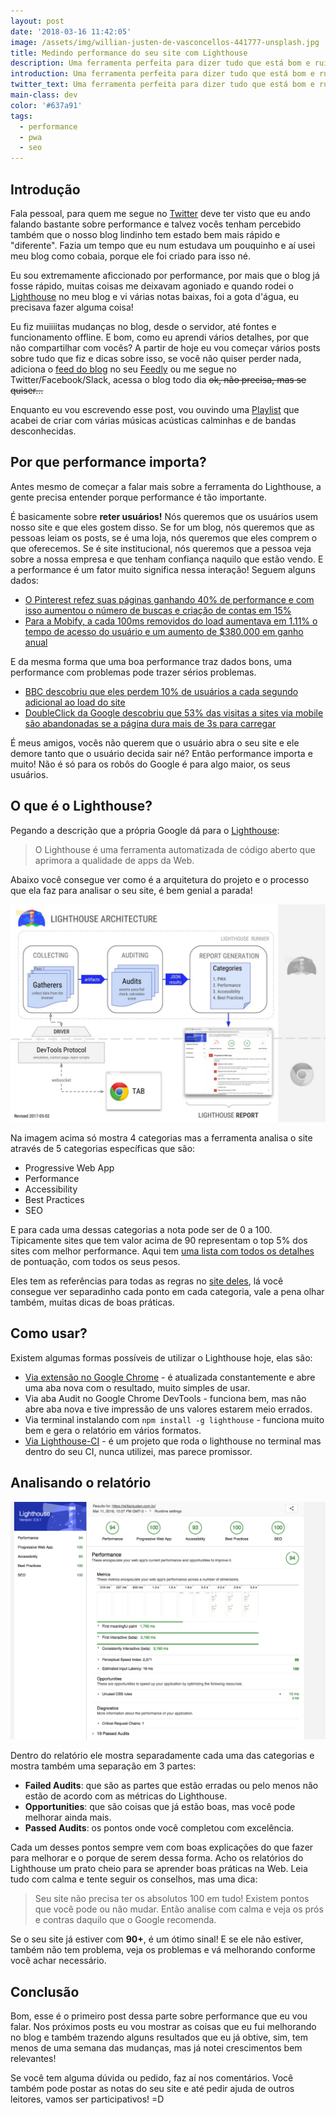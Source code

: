 ```yaml
---
layout: post
date: '2018-03-16 11:42:05'
image: /assets/img/willian-justen-de-vasconcellos-441777-unsplash.jpg
title: Medindo performance do seu site com Lighthouse
description: Uma ferramenta perfeita para dizer tudo que está bom e ruim no seu site.
introduction: Uma ferramenta perfeita para dizer tudo que está bom e ruim no seu site.
twitter_text: Uma ferramenta perfeita para dizer tudo que está bom e ruim no seu site.
main-class: dev
color: '#637a91'
tags:
  - performance
  - pwa
  - seo
---
```

## Introdução

Fala pessoal, para quem me segue no [Twitter](https://twitter.com/Willian_justen) deve ter visto que eu ando falando bastante sobre performance e talvez vocês tenham percebido também que o nosso blog lindinho tem estado bem mais rápido e "diferente". Fazia um tempo que eu num estudava um pouquinho e aí usei meu blog como cobaia, porque ele foi criado para isso né.

Eu sou extremamente aficcionado por performance, por mais que o blog já fosse rápido, muitas coisas me deixavam agoniado e quando rodei o [Lighthouse](https://developers.google.com/web/tools/lighthouse/) no meu blog e vi várias notas baixas, foi a gota d'água, eu precisava fazer alguma coisa!

Eu fiz muiiiitas mudanças no blog, desde o servidor, até fontes e funcionamento offline. E bom, como eu aprendi vários detalhes, por que não compartilhar com vocês? A partir de hoje eu vou começar vários posts sobre tudo que fiz e dicas sobre isso, se você não quiser perder nada, adiciona o [feed do blog](https://willianjusten.com.br/feed.xml) no seu [Feedly](https://feedly.com/) ou me segue no Twitter/Facebook/Slack, acessa o blog todo dia <s>ok, não precisa, mas se quiser...</s>

Enquanto eu vou escrevendo esse post, vou ouvindo uma [Playlist](https://open.spotify.com/user/willianjusten/playlist/31qxv1gv7rMf9S3BFcHBob?si=zDTUBl4PQX-RFvFCMvlOfg) que acabei de criar com várias músicas acústicas calminhas e de bandas desconhecidas.

## Por que performance importa?

Antes mesmo de começar a falar mais sobre a ferramenta do Lighthouse, a gente precisa entender porque performance é tão importante.

É basicamente sobre **reter usuários!** Nós queremos que os usuários usem nosso site e que eles gostem disso. Se for um blog, nós queremos que as pessoas leiam os posts, se é uma loja, nós queremos que eles comprem o que oferecemos. Se é site institucional, nós queremos que a pessoa veja sobre a nossa empresa e que tenham confiança naquilo que estão vendo. E a performance é um fator muito significa nessa interação! Seguem alguns dados:

* [O Pinterest refez suas páginas ganhando 40% de performance e com isso aumentou o número de buscas e criação de contas em 15%](https://medium.com/@Pinterest_Engineering/driving-user-growth-with-performance-improvements-cfc50dafadd7)
* [Para a Mobify, a cada 100ms removidos do load aumentava em 1.11% o tempo de acesso do usuário e um aumento de $380.000 em ganho anual](http://resources.mobify.com/2016-Q2-mobile-insights-benchmark-report.html)

E da mesma forma que uma boa performance traz dados bons, uma performance com problemas pode trazer sérios problemas.

* [BBC descobriu que eles perdem 10% de usuários a cada segundo adicional ao load do site](https://www.creativebloq.com/features/how-the-bbc-builds-websites-that-scale)
* [DoubleClick da Google descobriu que 53% das visitas a sites via mobile são abandonadas se a página dura mais de 3s para carregar](https://www.doubleclickbygoogle.com/articles/mobile-speed-matters/)

É meus amigos, vocês não querem que o usuário abra o seu site e ele demore tanto que o usuário decida sair né? Então performance importa e muito! Não é só para os robôs do Google é para algo maior, os seus usuários.

## O que é o Lighthouse?

Pegando a descrição que a própria Google dá para o [Lighthouse](https://developers.google.com/web/tools/lighthouse/):

> O Lighthouse é uma ferramenta automatizada de código aberto que aprimora a qualidade de apps da Web.

Abaixo você consegue ver como é a arquitetura do projeto e o processo que ela faz para analisar o seu site, é bem genial a parada!

![Arquitetura](https://raw.githubusercontent.com/GoogleChrome/lighthouse/master/assets/architecture.jpg)

Na imagem acima só mostra 4 categorias mas a ferramenta analisa o site através de 5 categorias específicas que são:

* Progressive Web App
* Performance
* Accessibility
* Best Practices
* SEO

E para cada uma dessas categorias a nota pode ser de 0 a 100. Tipicamente sites que tem valor acima de 90 representam o top 5% dos sites com melhor performance. Aqui tem [uma lista com todos os detalhes](https://docs.google.com/spreadsheets/d/1dXH-bXX3gxqqpD1f7rp6ImSOhobsT1gn_GQ2fGZp8UU/edit?ts=59fb61d2#gid=0) de pontuação, com todos os seus pesos.

Eles tem as referências para todas as regras no [site deles](https://developers.google.com/web/tools/lighthouse/scoring), lá você consegue ver separadinho cada ponto em cada categoria, vale a pena olhar também, muitas dicas de boas práticas.

## Como usar?

Existem algumas formas possíveis de utilizar o Lighthouse hoje, elas são:

* [Via extensão no Google Chrome](https://chrome.google.com/webstore/detail/lighthouse/blipmdconlkpinefehnmjammfjpmpbjk) - é atualizada constantemente e abre uma aba nova com o resultado, muito simples de usar.
* Via aba Audit no Google Chrome DevTools - funciona bem, mas não abre aba nova e tive impressão de uns valores estarem meio errados.
* Via terminal instalando com `npm install -g lighthouse` - funciona muito bem e gera o relatório em vários formatos.
* [Via Lighthouse-CI](https://github.com/ebidel/lighthouse-ci) - é um projeto que roda o lighthouse no terminal mas dentro do seu CI, nunca utilizei, mas parece promissor.

## Analisando o relatório

![Relatório do Lighthouse](/assets/img/relatorio-lighthouse.png)

Dentro do relatório ele mostra separadamente cada uma das categorias e mostra também uma separação em 3 partes:

* **Failed Audits**: que são as partes que estão erradas ou pelo menos não estão de acordo com as métricas do Lighthouse.
* **Opportunities**: que são coisas que já estão boas, mas você pode melhorar ainda mais.
* **Passed Audits**: os pontos onde você completou com excelência.

Cada um desses pontos sempre vem com boas explicações do que fazer para melhorar e o porque de serem dessa forma. Acho os relatórios do Lighthouse um prato cheio para se aprender boas práticas na Web. Leia tudo com calma e tente seguir os conselhos, mas uma dica:

> Seu site não precisa ter os absolutos 100 em tudo! Existem pontos que você pode ou não mudar. Então analise com calma e veja os prós e contras daquilo que o Google recomenda.

Se o seu site já estiver com **90+**, é um ótimo sinal! E se ele não estiver, também não tem problema, veja os problemas e vá melhorando conforme você achar necessário. 

## Conclusão

Bom, esse é o primeiro post dessa parte sobre performance que eu vou falar. Nos próximos posts eu vou mostrar as coisas que eu fui melhorando no blog e também trazendo alguns resultados que eu já obtive, sim, tem menos de uma semana das mudanças, mas já notei crescimentos bem relevantes!

Se você tem alguma dúvida ou pedido, faz aí nos comentários. Você também pode postar as notas do seu site e até pedir ajuda de outros leitores, vamos ser participativos! =D
